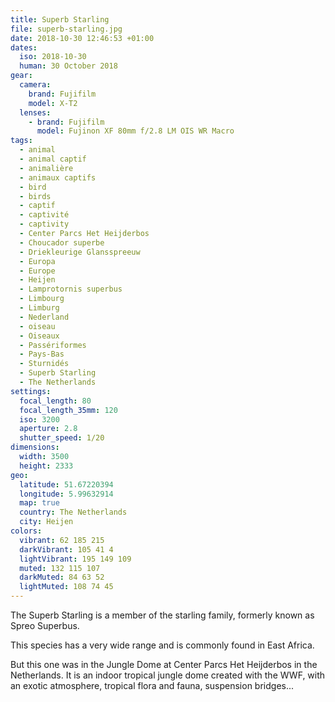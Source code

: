 ```yaml
---
title: Superb Starling
file: superb-starling.jpg
date: 2018-10-30 12:46:53 +01:00
dates:
  iso: 2018-10-30
  human: 30 October 2018
gear:
  camera:
    brand: Fujifilm
    model: X-T2
  lenses:
    - brand: Fujifilm
      model: Fujinon XF 80mm f/2.8 LM OIS WR Macro
tags:
  - animal
  - animal captif
  - animalière
  - animaux captifs
  - bird
  - birds
  - captif
  - captivité
  - captivity
  - Center Parcs Het Heijderbos
  - Choucador superbe
  - Driekleurige Glansspreeuw
  - Europa
  - Europe
  - Heijen
  - Lamprotornis superbus
  - Limbourg
  - Limburg
  - Nederland
  - oiseau
  - Oiseaux
  - Passériformes
  - Pays-Bas
  - Sturnidés
  - Superb Starling
  - The Netherlands
settings:
  focal_length: 80
  focal_length_35mm: 120
  iso: 3200
  aperture: 2.8
  shutter_speed: 1/20
dimensions:
  width: 3500
  height: 2333
geo:
  latitude: 51.67220394
  longitude: 5.99632914
  map: true
  country: The Netherlands
  city: Heijen
colors:
  vibrant: 62 185 215
  darkVibrant: 105 41 4
  lightVibrant: 195 149 109
  muted: 132 115 107
  darkMuted: 84 63 52
  lightMuted: 108 74 45
---
```


The Superb Starling is a member of the starling family, formerly known as Spreo Superbus.

This species has a very wide range and is commonly found in East Africa.

But this one was in the Jungle Dome at Center Parcs Het Heijderbos in the Netherlands. It is an indoor tropical jungle dome created with the WWF, with an exotic atmosphere, tropical flora and fauna, suspension bridges...
